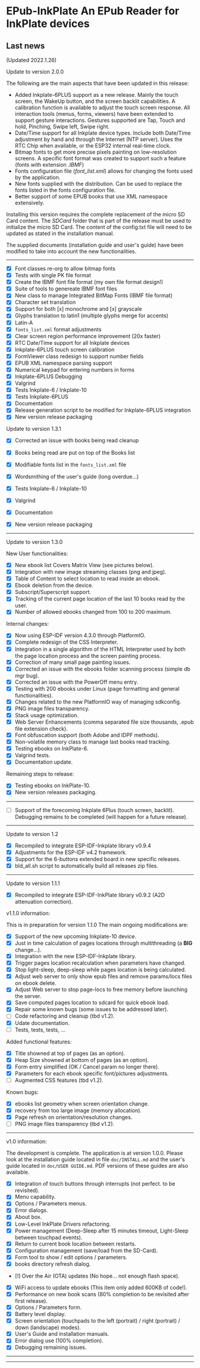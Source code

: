 # EPub-InkPlate An EPub Reader for InkPlate devices

## Last news

(Updated 2022.1.26)

Update to version 2.0.0

The following are the main aspects that have been updated in this release:

- Added Inkplate-6PLUS support as a new release. Mainly the touch screen, the WakeUp button, and the screen backlit capabilities. A calibration function is available to adjust the touch screen response. All interaction tools (menus, forms, viewers) have been extended to support gesture interactions. Gestures supported are Tap, Touch and hold, Pinching, Swipe left, Swipe right. 
- Date/Time support for all Inkplate device types. Include both Date/Time adjustment by hand and through the Internet (NTP server). Uses the RTC Chip when available, or the ESP32 internal real-time clock.
- Bitmap fonts to get more precise pixels painting on low-resolution screens. A specific font format was created to support such a feature (fonts with extension *.IBMF*)
- Fonts configuration file (*font_list.xml*) allows for changing the fonts used by the application.
- New fonts supplied with the distribution. Can be used to replace the fonts listed in the fonts configuration file.
- Better support of some EPUB books that use XML namespace extensively.

Installing this version requires the complete replacement of the micro SD Card content. The *SDCard* folder that is part of the release must be used to initialize the micro SD Card. The content of the config.txt file will need to be updated as stated in the installation manual.

The supplied documents (installation guide and user's guide) have been modified to take into account the new functionalities.

---

- [x] Font classes re-org to allow bitmap fonts
- [x] Tests with single PK file format
- [x] Create the IBMF font file format (my own file format design!)
- [x] Suite of tools to genereate IBMF font files
- [x] New class to manage Integrated BitMap Fonts (IBMF file format)
- [x] Character set translation
- [x] Support for both [x] monochrome and [x] grayscale
- [x] Glyphs translation to latin1 (multiple glyphs merge for accents)
- [x] Latin-A
- [x] `fonts_list.xml` format adjustments
- [x] Clear screen region performance improvement (20x faster)
- [x] RTC Date/Time support for all Inkplate devices
- [x] Inkplate-6PLUS touch screen calibration
- [x] FormViewer class redesign to support number fields
- [x] EPUB XML namespace parsing support
- [x] Numerical keypad for entering numbers in forms
- [x] Inkplate-6PLUS Debugging
- [x] Valgrind
- [x] Tests Inkplate-6 / Inkplate-10
- [x] Tests Inkplate-6PLUS
- [x] Documentation
- [x] Release generation script to be modified for Inkplate-6PLUS integration
- [x] New version release packaging

Update to version 1.3.1

- [x] Corrected an issue with books being read cleanup
- [x] Books being read are put on top of the Books list
- [x] Modifiable fonts list in the `fonts_list.xml` file
- [x] Wordsmithing of the user's guide (long overdue...)

- [x] Tests Inkplate-6 / Inkplate-10
- [x] Valgrind
- [x] Documentation
- [x] New version release packaging

---

Update to version 1.3.0

New User functionalities:

- [x] New ebook list Covers Matrix View (see pictures below).
- [x] Integration with new image streaming classes (png and jpeg).
- [x] Table of Content to select location to read inside an ebook.
- [x] Ebook deletion from the device.
- [x] Subscript/Superscript support.
- [x] Tracking of the current page location of the last 10 books read by the user.
- [x] Number of allowed ebooks changed from 100 to 200 maximum.

Internal changes:

- [x] Now using ESP-IDF version 4.3.0 through PlatformIO.
- [x] Complete redesign of the CSS Interpreter.
- [x] Integration in a single algorithm of the HTML Interpreter used by both the page location process and the screen painting process.
- [x] Correction of many small page painting issues.
- [x] Corrected an issue with the ebooks folder scanning process (simple db mgr bug).
- [x] Corrected an issue with the PowerOff menu entry.
- [x] Testing with 200 ebooks under Linux (page formatting and general functionalities).
- [x] Changes related to the new PlatformIO way of managing sdkconfig.
- [x] PNG image files transparency.
- [x] Stack usage optimization.
- [x] Web Server Enhancements (comma separated file size thousands, .epub file extension check).
- [x] Font obfuscation support (both Adobe and IDPF methods).
- [x] Non-volatile memory class to manage last books read tracking.
- [x] Testing ebooks on InkPlate-6.
- [x] Valgrind tests.
- [x] Documentation update.

Remaining steps to release:

- [x] Testing ebooks on InkPlate-10.
- [x] New version releases packaging.

---

- [ ] Support of the forecoming Inkplate 6Plus (touch screen, backlit). Debugging remains to be completed (will happen for a future release).

---

Update to version 1.2

- [x] Recompiled to integrate ESP-IDF-Inkplate library v0.9.4
- [x] Adjustments for the ESP-IDF v4.2 framework.
- [x] Support for the 6-buttons extended board in new specific releases.
- [x] bld_all.sh script to automatically build all releases zip files.

---

Update to version 1.1.1

- [x] Recompiled to integrate ESP-IDF-InkPlate library v0.9.2 (A2D attenuation correction).

v1.1.0 information:

This is in preparation for version 1.1.0 The main ongoing modifications are:

- [x] Support of the new upcoming Inkplate-10 device.
- [x] Just in time calculation of pages locations through multithreading (a **BIG** change...).
- [x] Integration with the new ESP-IDF-Inkplate library.
- [x] Trigger pages location recalculation when parameters have changed.
- [x] Stop light-sleep, deep-sleep while pages location is being calculated.
- [x] Adjust web server to only show epub files and remove params/locs files on ebook delete.
- [x] Adjust Web server to stop page-locs to free memory before launching the server.
- [x] Save computed pages location to sdcard for quick ebook load.
- [x] Repair some known bugs (some issues to be addressed later).
- [ ] Code refactoring and cleanup (tbd v1.2).
- [x] Udate documentation.
- [ ] Tests, tests, tests, ...

Added functional features:

- [x] Title showned at top of pages (as an option).
- [x] Heap Size showned at bottom of pages (as an option).
- [x] Form entry simplified (OK / Cancel param no longer there).
- [x] Parameters for each ebook specific font/pictures adjustments.
- [ ] Augmented CSS features (tbd v1.2).

Known bugs:

- [x] ebooks list geometry when screen orientation change.
- [x] recovery from too large image (memory allocation).
- [x] Page refresh on orientation/resolution changes.
- [ ] PNG image files transparency (tbd v1.2).

-----

v1.0 information:

The development is complete. The application is at version 1.0.0. Please look at the installation guide located in file `doc/INSTALL.md` and the user's guide located in `doc/USER GUIDE.md`. PDF versions of these guides are also available.

- [x] Integration of touch buttons through interrupts (not perfect. to be revisited).
- [x] Menu capability.
- [x] Options / Parameters menus.
- [x] Error dialogs.
- [x] About box.
- [x] Low-Level InkPlate Drivers refactoring.
- [x] Power management (Deep-Sleep after 15 minutes timeout, Light-Sleep between touchpad events).
- [x] Return to current book location between restarts.
- [x] Configuration management (save/load from the SD-Card).
- [x] Form tool to show / edit options / parameters.
- [x] books directory refresh dialog.
- [!] Over the Air (OTA) updates (No hope... not enough flash space).
- [x] WiFi access to update ebooks (This item only added 600KB of code!).
- [x] Performance on new book scans (80% completion to be revisited after first release).
- [x] Options / Parameters form.
- [x] Battery level display.
- [x] Screen orientation (touchpads to the left (portrait) / right (portrait) / down (landscape) modes).
- [x] User's Guide and installation manuals.
- [x] Error dialog use (100% completion).
- [x] Debugging remaining issues.

---
---


